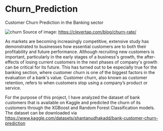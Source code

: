 # Churn_Prediction
Customer Churn Prediction in the Banking sector

![churn](https://user-images.githubusercontent.com/94780450/172876056-7bd13d18-b80e-4bab-8ab0-9e85554d4f02.png)
Source of image: https://clevertap.com/blog/churn-rate/

As markets are becoming increasingly competitive, extensive study has demonstrated to businesses how essential customers are to both their profitability and future performance. Although recruiting new customers is important, particularly in the early stages of a business's growth, the after-effects of losing current customers in the next phases of company's growth can be critical for its future. This has turned out to be especially true for the banking section, where customer churn is one of the biggest factors in the evaluation of a bank's value. Customer churn, also known as customer retention, refers to when customers stop using a company’s product or service.

For the purpose of this project, I have analyzed the dataset of bank customers that is available on Kaggle and predicted the churn of its customers through the XGBoost and Random Forest Classification models. The dataset can be downloaded via https://www.kaggle.com/datasets/shantanudhakadd/bank-customer-churn-prediction
